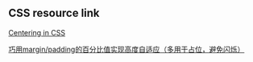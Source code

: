 ## CSS resource link

[Centering in CSS](https://css-tricks.com/centering-css-complete-guide/)

[巧用margin/padding的百分比值实现高度自适应（多用于占位，避免闪烁）](https://segmentfault.com/a/1190000004231995)

